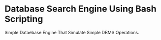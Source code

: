 # Database Search Engine Using Bash Scripting
Simple Dataebase Engine That Simulate Simple DBMS Operations.
